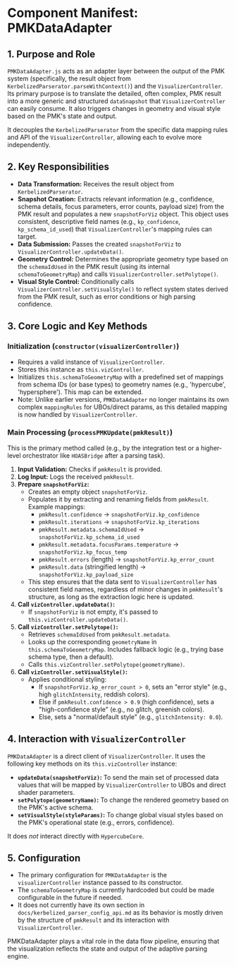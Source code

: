 # Component Manifest: PMKDataAdapter

## 1. Purpose and Role

`PMKDataAdapter.js` acts as an adapter layer between the output of the PMK system (specifically, the result object from `KerbelizedParserator.parseWithContext()`) and the `VisualizerController`. Its primary purpose is to translate the detailed, often complex, PMK result into a more generic and structured `dataSnapshot` that `VisualizerController` can easily consume. It also triggers changes in geometry and visual style based on the PMK's state and output.

It decouples the `KerbelizedParserator` from the specific data mapping rules and API of the `VisualizerController`, allowing each to evolve more independently.

## 2. Key Responsibilities

*   **Data Transformation:** Receives the result object from `KerbelizedParserator`.
*   **Snapshot Creation:** Extracts relevant information (e.g., confidence, schema details, focus parameters, error counts, payload size) from the PMK result and populates a new `snapshotForViz` object. This object uses consistent, descriptive field names (e.g., `kp_confidence`, `kp_schema_id_used`) that `VisualizerController`'s mapping rules can target.
*   **Data Submission:** Passes the created `snapshotForViz` to `VisualizerController.updateData()`.
*   **Geometry Control:** Determines the appropriate geometry type based on the `schemaIdUsed` in the PMK result (using its internal `schemaToGeometryMap`) and calls `VisualizerController.setPolytope()`.
*   **Visual Style Control:** Conditionally calls `VisualizerController.setVisualStyle()` to reflect system states derived from the PMK result, such as error conditions or high parsing confidence.

## 3. Core Logic and Key Methods

### Initialization (`constructor(visualizerController)`)
*   Requires a valid instance of `VisualizerController`.
*   Stores this instance as `this.vizController`.
*   Initializes `this.schemaToGeometryMap` with a predefined set of mappings from schema IDs (or base types) to geometry names (e.g., 'hypercube', 'hypersphere'). This map can be extended.
*   Note: Unlike earlier versions, `PMKDataAdapter` no longer maintains its own complex `mappingRules` for UBOs/direct params, as this detailed mapping is now handled by `VisualizerController`.

### Main Processing (`processPMKUpdate(pmkResult)`)
This is the primary method called (e.g., by the integration test or a higher-level orchestrator like `HOASBridge` after a parsing task).

1.  **Input Validation:** Checks if `pmkResult` is provided.
2.  **Log Input:** Logs the received `pmkResult`.
3.  **Prepare `snapshotForViz`:**
    *   Creates an empty object `snapshotForViz`.
    *   Populates it by extracting and renaming fields from `pmkResult`. Example mappings:
        *   `pmkResult.confidence` -> `snapshotForViz.kp_confidence`
        *   `pmkResult.iterations` -> `snapshotForViz.kp_iterations`
        *   `pmkResult.metadata.schemaIdUsed` -> `snapshotForViz.kp_schema_id_used`
        *   `pmkResult.metadata.focusParams.temperature` -> `snapshotForViz.kp_focus_temp`
        *   `pmkResult.errors` (length) -> `snapshotForViz.kp_error_count`
        *   `pmkResult.data` (stringified length) -> `snapshotForViz.kp_payload_size`
    *   This step ensures that the data sent to `VisualizerController` has consistent field names, regardless of minor changes in `pmkResult`'s structure, as long as the extraction logic here is updated.
4.  **Call `vizController.updateData()`:**
    *   If `snapshotForViz` is not empty, it's passed to `this.vizController.updateData()`.
5.  **Call `vizController.setPolytope()`:**
    *   Retrieves `schemaIdUsed` from `pmkResult.metadata`.
    *   Looks up the corresponding `geometryName` in `this.schemaToGeometryMap`. Includes fallback logic (e.g., trying base schema type, then a default).
    *   Calls `this.vizController.setPolytope(geometryName)`.
6.  **Call `vizController.setVisualStyle()`:**
    *   Applies conditional styling:
        *   If `snapshotForViz.kp_error_count > 0`, sets an "error style" (e.g., high `glitchIntensity`, reddish colors).
        *   Else if `pmkResult.confidence > 0.9` (high confidence), sets a "high-confidence style" (e.g., no glitch, greenish colors).
        *   Else, sets a "normal/default style" (e.g., `glitchIntensity: 0.0`).

## 4. Interaction with `VisualizerController`

`PMKDataAdapter` is a direct client of `VisualizerController`. It uses the following key methods on its `this.vizController` instance:

*   **`updateData(snapshotForViz)`:** To send the main set of processed data values that will be mapped by `VisualizerController` to UBOs and direct shader parameters.
*   **`setPolytope(geometryName)`:** To change the rendered geometry based on the PMK's active schema.
*   **`setVisualStyle(styleParams)`:** To change global visual styles based on the PMK's operational state (e.g., errors, confidence).

It does *not* interact directly with `HypercubeCore`.

## 5. Configuration

*   The primary configuration for `PMKDataAdapter` is the `visualizerController` instance passed to its constructor.
*   The `schemaToGeometryMap` is currently hardcoded but could be made configurable in the future if needed.
*   It does not currently have its own section in `docs/kerbelized_parser_config_api.md` as its behavior is mostly driven by the structure of `pmkResult` and its interaction with `VisualizerController`.

PMKDataAdapter plays a vital role in the data flow pipeline, ensuring that the visualization reflects the state and output of the adaptive parsing engine.
